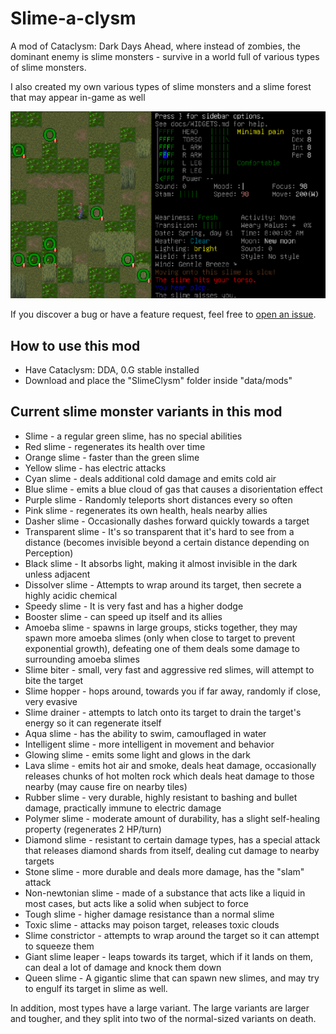 # Slime-a-clysm

A mod of Cataclysm: Dark Days Ahead, where instead of zombies, the dominant enemy is slime monsters - survive in a world full of various types of slime monsters.

I also created my own various types of slime monsters and a slime forest that may appear in-game as well

![Slime Forest](./screenshot.png)

If you discover a bug or have a feature request, feel free to [open an issue](https://github.com/fungamer2-2/CDDA-Slime-a-clysm/issues/new).

## How to use this mod
- Have Cataclysm: DDA, 0.G stable installed 
- Download and place the "SlimeClysm" folder inside "data/mods" 

## Current slime monster variants in this mod
- Slime - a regular green slime, has no special abilities
- Red slime - regenerates its health over time
- Orange slime - faster than the green slime
- Yellow slime - has electric attacks
- Cyan slime - deals additional cold damage and emits cold air
- Blue slime - emits a blue cloud of gas that causes a disorientation effect
- Purple slime - Randomly teleports short distances every so often
- Pink slime - regenerates its own health, heals nearby allies
- Dasher slime - Occasionally dashes forward quickly towards a target
- Transparent slime - It's so transparent that it's hard to see from a distance (becomes invisible beyond a certain distance depending on Perception)
- Black slime - It absorbs light, making it almost invisible in the dark unless adjacent
- Dissolver slime - Attempts to wrap around its target, then secrete a highly acidic chemical
- Speedy slime - It is very fast and has a higher dodge
- Booster slime - can speed up itself and its allies
- Amoeba slime - spawns in large groups, sticks together, they may spawn more amoeba slimes (only when close to target to prevent exponential growth), defeating one of them deals some damage to surrounding amoeba slimes
- Slime biter - small, very fast and aggressive red slimes, will attempt to bite the target
- Slime hopper - hops around, towards you if far away, randomly if close, very evasive
- Slime drainer - attempts to latch onto its target to drain the target's energy so it can regenerate itself
- Aqua slime - has the ability to swim, camouflaged in water
- Intelligent slime - more intelligent in movement and behavior
- Glowing slime - emits some light and glows in the dark
- Lava slime - emits hot air and smoke, deals heat damage, occasionally releases chunks of hot molten rock which deals heat damage to those nearby (may cause fire on nearby tiles)
- Rubber slime - very durable, highly resistant to bashing and bullet damage, practically immune to electric damage
- Polymer slime - moderate amount of durability, has a slight self-healing property (regenerates 2 HP/turn)
- Diamond slime - resistant to certain damage types, has a special attack that releases diamond shards from itself, dealing cut damage to nearby targets
- Stone slime - more durable and deals more damage, has the "slam" attack
- Non-newtonian slime - made of a substance that acts like a liquid in most cases, but acts like a solid when subject to force
- Tough slime - higher damage resistance than a normal slime
- Toxic slime - attacks may poison target, releases toxic clouds
- Slime constrictor - attempts to wrap around the target so it can attempt to squeeze them 
- Giant slime leaper - leaps towards its target, which if it lands on them, can deal a lot of damage and knock them down
- Queen slime - A gigantic slime that can spawn new slimes, and may try to engulf its target in slime as well.

In addition, most types have a large variant. The large variants are larger and tougher, and they split into two of the normal-sized variants on death.
